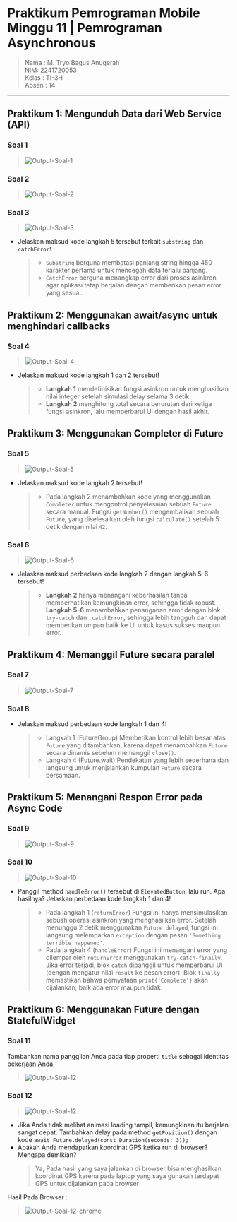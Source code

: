 # Praktikum Pemrograman Mobile Minggu 11 | Pemrograman Asynchronous

> Nama : M. Tryo Bagus Anugerah <br />
> NIM: 2241720053<br />
> Kelas : TI-3H <br />
> Absen : 14 <br />
<hr>

## Praktikum 1: Mengunduh Data dari Web Service (API)

### Soal 1

> <img src="../../docs/soal-1.gif" alt="Output-Soal-1"/>

### Soal 2

> <img src="../../docs/soal-2.png" alt="Output-Soal-2"/>

### Soal 3

> <img src="../../docs/soal-3.png" alt="Output-Soal-3"/>

- Jelaskan maksud kode langkah 5 tersebut terkait `substring` dan `catchError`!
    > - `Substring` berguna membatasi panjang string hingga 450 karakter pertama untuk mencegah data terlalu panjang.<br>
    > - `CatchError` berguna menangkap error dari proses asinkron agar aplikasi tetap berjalan dengan memberikan pesan error yang sesuai.

## Praktikum 2: Menggunakan await/async untuk menghindari callbacks

### Soal 4

> <img src="../../docs/soal-4.png" alt="Output-Soal-4"/>

- Jelaskan maksud kode langkah 1 dan 2 tersebut!
    > - **Langkah 1** mendefinisikan fungsi asinkron untuk menghasilkan nilai integer setelah simulasi delay selama 3 detik.
    > - **Langkah 2** menghitung total secara berurutan dari ketiga fungsi asinkron, lalu memperbarui UI dengan hasil akhir.

## Praktikum 3: Menggunakan Completer di Future

### Soal 5

> <img src="../../docs/soal-5.png" alt="Output-Soal-5"/>

- Jelaskan maksud kode langkah 2 tersebut!
    > - Pada langkah 2 menambahkan kode yang menggunakan `Completer` untuk mengontrol penyelesaian sebuah `Future` secara manual. Fungsi `getNumber()` mengembalikan sebuah `Future`, yang diselesaikan oleh fungsi `calculate()` setelah 5 detik dengan nilai `42`.

### Soal 6

> <img src="../../docs/soal-6.gif" alt="Output-Soal-6"/>

- Jelaskan maksud perbedaan kode langkah 2 dengan langkah 5-6 tersebut!
    > - **Langkah 2** hanya menangani keberhasilan tanpa memperhatikan kemungkinan error, sehingga tidak robust. **Langkah 5-6** menambahkan penanganan error dengan blok `try-catch` dan `.catchError`, sehingga lebih tangguh dan dapat memberikan umpan balik ke UI untuk kasus sukses maupun error.

## Praktikum 4: Memanggil Future secara paralel

### Soal 7

> <img src="../../docs/soal-7.gif" alt="Output-Soal-7"/>

### Soal 8

- Jelaskan maksud perbedaan kode langkah 1 dan 4!
    > - Langkah 1 (FutureGroup) Memberikan kontrol lebih besar atas `Future` yang ditambahkan, karena dapat menambahkan `Future` secara dinamis sebelum memanggil `close()`.
    > - Langkah 4 (Future.wait) Pendekatan yang lebih sederhana dan langsung untuk menjalankan kumpulan `Future` secara bersamaan.

## Praktikum 5: Menangani Respon Error pada Async Code

### Soal 9

> <img src="../../docs/soal-9.gif" alt="Output-Soal-9"/>

### Soal 10

> <img src="../../docs/soal-10.gif" alt="Output-Soal-10"/>

- Panggil method `handleError()` tersebut di `ElevatedButton`, lalu run. Apa hasilnya? Jelaskan perbedaan kode langkah 1 dan 4!
    > - Pada langkah 1 (`returnError`) Fungsi ini hanya mensimulasikan sebuah operasi asinkron yang menghasilkan error. Setelah menunggu 2 detik menggunakan `Future.delayed`, fungsi ini langsung melemparkan `exception` dengan pesan `'Something terrible happened'`.
    > - Pada langkah 4 (`handleError`) Fungsi ini menangani error yang dilempar oleh `returnError` menggunakan `try-catch-finally`. Jika error terjadi, blok `catch` dipanggil untuk memperbarui UI (dengan mengatur nilai `result` ke pesan error). Blok `finally` memastikan bahwa pernyataan `print('Complete')` akan dijalankan, baik ada error maupun tidak.

## Praktikum 6: Menggunakan Future dengan StatefulWidget

### Soal 11

Tambahkan nama panggilan Anda pada tiap properti `title` sebagai identitas pekerjaan Anda.

> <img src="../../docs/soal-12.gif" alt="Output-Soal-12"/>

### Soal 12

> <img src="../../docs/soal-12.gif" alt="Output-Soal-12"/>

- Jika Anda tidak melihat animasi loading tampil, kemungkinan itu berjalan sangat cepat. Tambahkan delay pada method `getPosition()` dengan kode `await Future.delayed(const Duration(seconds: 3));`
- Apakah Anda mendapatkan koordinat GPS ketika run di browser? Mengapa demikian?
    > Ya, Pada hasil yang saya jalankan di browser bisa menghasilkan koordinat GPS karena pada laptop yang saya gunakan terdapat GPS untuk dijalankan pada browser 

Hasil Pada Browser :
> <img src="../../docs/soal-12-chrome.gif" alt="Output-Soal-12-chrome"/>

